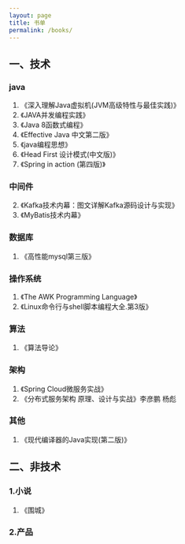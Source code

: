 ```yaml
---
layout: page
title: 书单
permalink: /books/
---
```

## 一、技术
### java
1. 《深入理解Java虚拟机(JVM高级特性与最佳实践)》 
2. 《JAVA并发编程实践》
3. 《Java 8函数式编程》
4. 《Effective Java 中文第二版》
5. 《java编程思想》
6. 《Head First 设计模式(中文版)》
7. 《Spring in action (第四版)》

### 中间件
2. 《Kafka技术内幕：图文详解Kafka源码设计与实现》 
3. 《MyBatis技术内幕》

### 数据库
1. 《高性能mysql第三版》

### 操作系统
1. 《The AWK Programming Language》
2. 《Linux命令行与shell脚本编程大全.第3版》



### 算法
1. 《算法导论》

### 架构
1. 《Spring Cloud微服务实战》
2. 《分布式服务架构 原理、设计与实战》李彦鹏 杨彪

### 其他
1. 《现代编译器的Java实现(第二版)》

## 二、非技术

### 1.小说

1. 《围城》

### 2.产品

